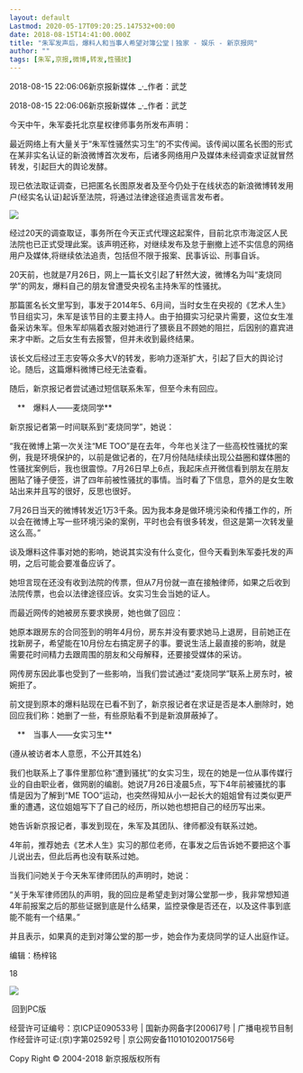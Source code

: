 ```yaml
---
layout: default
Lastmod: 2020-05-17T09:20:25.147532+00:00
date: 2018-08-15T14:41:00.000Z
title: "朱军发声后，爆料人和当事人希望对簿公堂丨独家 - 娱乐 - 新京报网"
author: ""
tags: [朱军,京报,微博,转发,性骚扰]
---
```


2018-08-15 22:06:06新京报新媒体 _·_作者：武芝

2018-08-15 22:06:06新京报新媒体 _·_作者：武芝

今天中午，朱军委托北京星权律师事务所发布声明：

最近网络上有大量关于“朱军性骚然实习生”的不实传闻。该传闻以匿名长图的形式在某非实名认证的新浪微博首次发布，后诸多网络用户及媒体未经调查求证就冒然转发，引起巨大的舆论发酵。

现已依法取证调查，已把匿名长图原发者及至今仍处于在线状态的新浪微博转发用户(经实名认证)起诉至法院，将通过法律途径追责谣言发布者。

![](https://images.weserv.nl/?url=https%3A//archive.vn/JLMNb/9cc94e658c3bc0ceacc71a0239458538871877e7.jpg)

经过20天的调查取证，事务所在今天正式代理这起案件，目前北京市海淀区人民法院也已正式受理此案。该声明还称，对继续发布及怠于删撤上述不实信息的网络用户及媒体,将继续依法追责，包括但不限于报案、民事诉讼、刑事自诉。

20天前，也就是7月26日，网上一篇长文引起了轩然大波，微博名为叫“麦烧同学”的网友，爆料自己的朋友曾遭受央视名主持朱军的性骚扰。

那篇匿名长文里写到，事发于2014年5、6月间，当时女生在央视的《艺术人生》节目组实习，朱军是该节目的主要主持人。由于拍摄实习纪录片需要，这位女生准备采访朱军。但朱军却隔着衣服对她进行了猥亵且不顾她的阻拦，后因别的嘉宾进来才中断。之后女生有去报警，但并未收到最终结果。

该长文后经过王志安等众多大V的转发，影响力逐渐扩大，引起了巨大的舆论讨论。随后，这篇爆料微博已经无法查看。

随后，新京报记者尝试通过短信联系朱军，但至今未有回应。

　**　爆料人——麦烧同学**

新京报记者第一时间联系到“麦烧同学”，她说：

“我在微博上第一次关注“ME TOO”是在去年，今年也关注了一些高校性骚扰的案例，我是环境保护的，以前是做记者的，在7月份陆陆续续出现公益圈和媒体圈的性骚扰案例后，我也很震惊。7月26日早上6点，我起床点开微信看到朋友在朋友圈贴了锤子便签，讲了四年前被性骚扰的事情。当时看了下信息，意外的是女生敢站出来并且写的很好，反思也很好。

7月26日当天的微博转发近1万3千条。因为我本身是做环境污染和传播工作的，所以会在微博上写一些环境污染的案例，平时也会有很多转发，但这是第一次转发量这么高。”

谈及爆料这件事对她的影响，她说其实没有什么变化，但今天看到朱军委托发的声明，之后可能会要准备应诉了。

她坦言现在还没有收到法院的传票，但从7月份就一直在接触律师，如果之后收到法院传票，也会以法律途径应诉。女实习生会当她的证人。

而最近网传的她被房东要求换房，她也做了回应：

她原本跟房东的合同签到的明年4月份，房东并没有要求她马上退房，目前她正在找新房子，希望能在10月份左右搞定房子的事。要说生活上最直接的影响，就是需要花时间精力去跟周围的朋友和父母解释，还要接受媒体的采访。

网传房东因此事也受到了一些影响，当我们尝试通过“麦烧同学”联系上房东时，被婉拒了。

前文提到原本的爆料贴现在已看不到了，新京报记者在求证是否是本人删除时，她回应我们称：她删了一些，有些原贴看不到是新浪屏蔽掉了。

　**　当事人——女实习生**

(遵从被访者本人意愿，不公开其姓名)

我们也联系上了事件里那位称“遭到骚扰”的女实习生，现在的她是一位从事传媒行业的自由职业者，做网剧的编剧。她说7月26日凌晨5点，写下4年前被骚扰的事情是因为了解到“ME TOO”运动，也突然得知从小一起长大的姐姐曾有过类似更严重的遭遇，这位姐姐写下了自己的经历，所以她也想把自己的经历写出来。

她告诉新京报记者，事发到现在，朱军及其团队、律师都没有联系过她。

4年前，推荐她去《艺术人生》实习的那位老师，在事发之后告诉她不要把这个事儿说出去，但此后再也没有联系过她。

当我们问她关于今天朱军律师团队的声明时，她说：

“关于朱军律师团队的声明，我的回应是希望走到对簿公堂那一步，我非常想知道4年前报案之后的那些证据到底是什么结果，监控录像是否还在，以及这件事到底能不能有一个结果。”

并且表示，如果真的走到对簿公堂的那一步，她会作为麦烧同学的证人出庭作证。

编辑：杨梓铭

18

![](https://images.weserv.nl/?url=https%3A//archive.vn/JLMNb/3e0592ddeb07dc5b88b18817e9c921507cd7623d.png)

 回到PC版

经营许可证编号：京ICP证090533号 | 国新办网备字\[2006\]7号 | 广播电视节目制作经营许可证:(京)字第02592号 | 京公网安备11010102001756号

Copy Right © 2004-2018 新京报版权所有

